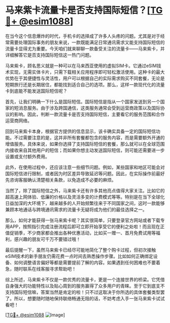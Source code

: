 # 马来紫卡流量卡是否支持国际短信？[[TG💪+ @esim1088](https://t.me/s/esim1088)]

在当今这个信息爆炸的时代，手机卡的选择成了许多人头疼的问题。尤其是对于经常需要处理国际事务的朋友来说，一款既能满足日常通讯需求又能支持国际短信的流量卡显得尤为重要。今天咱们就来聊聊一款备受关注的流量卡——马来紫卡，并详细解答它是否支持国际短信这一热门问题。

马来紫卡，顾名思义就是一种可以在马来西亚使用的虚拟SIM卡。它通过eSIM技术实现，无需实体卡片，只需下载相关应用程序即可轻松激活使用。这种卡的最大优势在于其便捷性与灵活性，用户可以根据自己的实际需求购买不同套餐，无论是短期旅行还是长期居住，都能找到适合自己的选项。那么，这样一款现代化的流量卡到底能不能发送国际短信呢？

首先，让我们明确一下什么是国际短信。国际短信是指从一个国家发送到另一个国家的短消息服务。由于涉及跨国通信，这类服务通常会受到运营商政策以及国际协议的影响。因此，判断一款流量卡是否支持国际短信，主要看它的服务范围和合作运营商网络。

回到马来紫卡本身，根据官方提供的信息显示，该卡确实具备一定的国际短信功能。不过需要注意的是，这并非所有套餐都包含的服务内容，而是需要额外开通的增值服务。具体来说，如果你选择了支持国际短信的套餐，那么就可以在全球范围内接收来自其他用户的短信；而如果你想主动发送国际短信，则可能还需要进一步设置或支付额外费用。

此外，在使用过程中，还应该注意一些细节问题。例如，某些国家和地区可能会对国际短信进行限制，或者因为时区差异导致延迟等问题。因此，在实际操作前最好先咨询客服确认清楚相关条款，以免造成不必要的麻烦。

当然了，除了国际短信之外，马来紫卡还有许多其他亮点值得大家关注。比如它的超高速上网体验、低廉的价格以及灵活多变的计费模式等等。特别是在当下全球化日益加深的大环境下，越来越多的人开始频繁往来于不同国家之间，这时一款能够兼顾本地通话与跨境通讯需求的流量卡无疑将成为他们的最佳选择之一。

那么，如何才能获得一张马来紫卡呢？其实很简单，只要登录官方网站或者下载专用APP，按照指引完成注册流程后即可立即开始享受它的便利之处啦！而且现在正值促销季，不少商家都会推出各种优惠活动，比如买一赠一、首月免费试用等福利，感兴趣的朋友可千万不要错过哦！

最后提醒一下，虽然马来紫卡已经尽可能地简化了整个购卡过程，但初次接触eSIM技术的新手朋友仍需花费一点时间去熟悉操作步骤。比如如何正确绑定设备、如何调整语言偏好等都是需要提前了解的内容。如果遇到任何困难也不要着急，随时联系在线客服寻求帮助吧！

综上所述，马来紫卡不仅是一款优秀的流量卡，更是一个连接世界的桥梁。它凭借自身强大的功能特性以及贴心周到的服务赢得了众多用户的青睐。至于它到底支不支持国际短信嘛，答案当然是肯定的啦！只不过这取决于你所选的具体套餐类型罢了。所以，想要随时随地保持联络畅通无阻的话，不妨考虑入手一张马来紫卡试试看吧！

[[TG💪+ @esim1088](https://t.me/s/esim1088) ![Image](https://i.postimg.cc/4NQfJmqS/Snipaste-2025-05-13-00-14-12.png)]